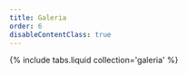 ```yaml
---
title: Galeria
order: 6
disableContentClass: true
---
```


{% include tabs.liquid collection='galeria' %}
